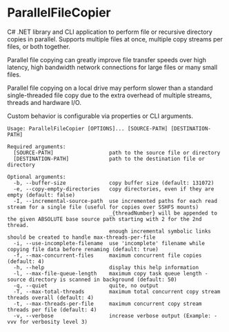 # ParallelFileCopier

C# .NET library and CLI application to perform file or recursive directory copies in parallel.
Supports multiple files at once, multiple copy streams per files, or both together.

Parallel file copying can greatly improve file transfer speeds over high latency, high bandwidth network connections for large files or many small files.

Parallel file copying on a local drive may perform slower than a standard single-threaded file copy due to the extra overhead of multiple streams, threads and hardware I/O.

Custom behavior is configurable via properties or CLI arguments.

```
Usage: ParallelFileCopier [OPTIONS]... [SOURCE-PATH] [DESTINATION-PATH]

Required arguments:
  [SOURCE-PATH]                  path to the source file or directory
  [DESTINATION-PATH]             path to the destination file or directory

Optional arguments:
  -b, --buffer-size              copy buffer size (default: 131072)
  -e, --copy-empty-directories   copy directories, even if they are empty (default: false)
  -I, --incremental-source-path  use incremented paths for each read stream for a single file (useful for copies over SSHFS mounts)
                                 _{threadNumber} will be appended to the given ABSOLUTE base source path starting with 2 for the 2nd thread.
                                 enough incremental symbolic links should be created to handle max-threads-per-file
  -i, --use-incomplete-filename  use 'incomplete' filename while copying file data before renaming (default: true)
  -f, --max-concurrent-files     maximum concurrent file copies (default: 4)
  -h, --help                     display this help information
  -l, --max-file-queue-length    maximum copy task queue length - source directory is scanned in background (default: 50)
  -q, --quiet                    quite, no output
  -T, --max-total-threads        maximum total concurrent copy stream threads overall (default: 4)
  -t, --max-threads-per-file     maximum concurrent copy stream threads per file (default: 4)
  -v, --verbose                  increase verbose output (Example: -vvv for verbosity level 3)
```